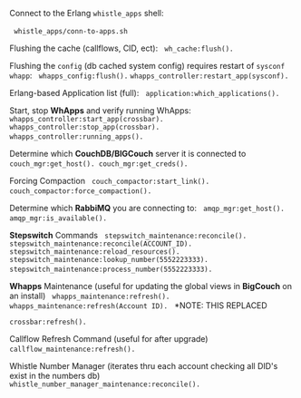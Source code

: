 Connect to the Erlang `whistle_apps` shell:

 
`whistle_apps/conn-to-apps.sh`
 

Flushing the cache (callflows, CID, ect):
 
`wh_cache:flush().`
 

Flushing the `config` (db cached system config) requires restart of `sysconf whapp`:
 
`whapps_config:flush().`
`whapps_controller:restart_app(sysconf).`
 

Erlang-based Application list (full):
 
`application:which_applications().`
 

Start, stop **WhApps** and verify running WhApps:
 
`whapps_controller:start_app(crossbar).
whapps_controller:stop_app(crossbar).
whapps_controller:running_apps().`
 

Determine which **CouchDB/BIGCouch** server it is connected to
 
`couch_mgr:get_host().
 couch_mgr:get_creds().`
 

Forcing Compaction
 
`couch_compactor:start_link().
couch_compactor:force_compaction().`
 

Determine which **RabbiMQ** you are connecting to:
 
`amqp_mgr:get_host().
amqp_mgr:is_available().`
 

**Stepswitch** Commands
 
`stepswitch_maintenance:reconcile().`
`stepswitch_maintenance:reconcile(ACCOUNT_ID).`
`stepswitch_maintenance:reload_resources().`
`stepswitch_maintenance:lookup_number(5552223333).`
`stepswitch_maintenance:process_number(5552223333).`
 

**Whapps** Maintenance (useful for updating the global views in **BigCouch** on an install)
 
`whapps_maintenance:refresh().
whapps_maintenance:refresh(Account ID).`
 
*NOTE: THIS REPLACED 

`crossbar:refresh().`


Callflow Refresh Command (useful for after upgrade)
 
`callflow_maintenance:refresh().`
 

Whistle Number Manager (iterates thru each account checking all DID's exist in the numbers db)
 
`whistle_number_manager_maintenance:reconcile().`
